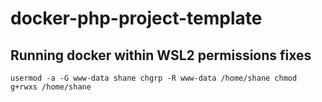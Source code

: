 # docker-php-project-template

## Running docker within WSL2 permissions fixes
`
usermod -a -G www-data shane
chgrp -R www-data /home/shane
chmod g+rwxs /home/shane
`
